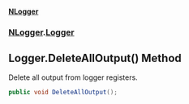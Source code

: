 #### [NLogger](./index.md 'index')
### [NLogger](./NLogger.md 'NLogger').[Logger](./NLogger-Logger.md 'NLogger.Logger')
## Logger.DeleteAllOutput() Method
Delete all output from logger registers.  
```csharp
public void DeleteAllOutput();
```
